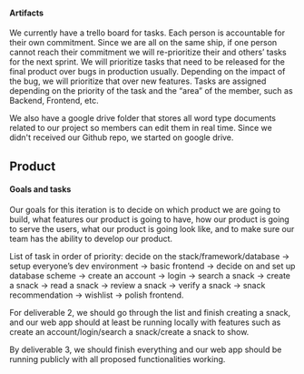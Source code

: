 #### Artifacts

We currently have a trello board for tasks. Each person is accountable for their own commitment. Since we are all on the same ship, if one person cannot reach their commitment we will re-prioritize their and others’ tasks for the next sprint. We will prioritize tasks that need to be released for the final product over bugs in production usually. Depending on the impact of the bug, we will prioritize that over new features. Tasks are assigned depending on the priority of the task and the “area” of the member, such as Backend, Frontend, etc.


We also have a google drive folder that stores all word type documents related to our project so members can edit them in real time. Since we didn't received our Github repo, we started on google drive.

## Product


#### Goals and tasks

Our goals for this iteration is to decide on which product we are going to build, what features our product is going to have, how our product is going to serve the users, what our product is going look like, and to make sure our team has the ability to develop our product.


List of task in order of priority: decide on the stack/framework/database -> setup everyone’s dev environment -> basic frontend -> decide on and set up database scheme -> create an account -> login -> search a snack -> create a snack -> read a snack -> review a snack -> verify a snack -> snack recommendation -> wishlist -> polish frontend.


For deliverable 2, we should go through the list and finish creating a snack, and our web app should at least be running locally with features such as create an account/login/search a snack/create a snack to show.


By deliverable 3, we should finish everything and our web app should be running publicly with all proposed functionalities working.
